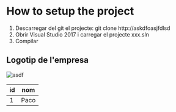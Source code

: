 # How to setup the project

1. Descarregar del git el projecte: git clone http://askdfoasjfdlsd
1. Obrir Visual Studio 2017 i carregar el projecte xxx.sln
1. Compilar

## Logotip de l'empresa

![asdf]("~/images/persones.jpg")

| id | nom |
|----|-----|
| 1  |Paco |



